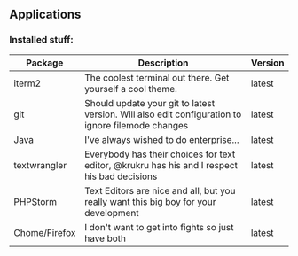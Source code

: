 Applications
------------


### Installed stuff:

Package       |   Description  | Version
--------------|----------------|--------
iterm2        | The coolest terminal out there. Get yourself a cool theme.                                          | latest
git           | Should update your git to latest version. Will also edit configuration to ignore filemode changes   | latest
Java          | I've always wished to do enterprise...                                                              | latest
textwrangler  | Everybody has their choices for text editor, @krukru has his and I respect his bad decisions        | latest
PHPStorm      | Text Editors are nice and all, but you really want this big boy for your development                | latest
Chome/Firefox | I don't want to get into fights so just have both                                                   | latest

